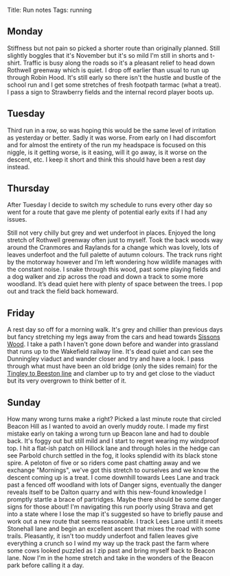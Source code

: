 Title: Run notes
Tags: running

## Monday

Stiffness but not pain so picked a shorter route than originally planned. Still slightly boggles that it's November but 
it's so mild I'm still in shorts and t-shirt. Traffic is busy along the roads so it's a pleasant relief to head down Rothwell 
greenway which is quiet. I drop off earlier than usual to run up through Robin Hood. It's still early so there isn't the
hustle and bustle of the school run and I get some stretches of fresh footpath tarmac (what a treat). I pass a sign to
Strawberry fields and the internal record player boots up.

## Tuesday

Third run in a row, so was hoping this would be the same level of irritation as yesterday or better. Sadly it was worse.
From early on I had discomfort and for almost the entirety of the run my headspace is focused on this niggle, is it getting 
worse, is it easing, will it go away, is it worse on the descent, etc. I keep it short and think this should have been
a rest day instead.

## Thursday

After Tuesday I decide to switch my schedule to runs every other day so went for a route that gave me plenty of potential
early exits if I had any issues.

Still not very chilly but grey and wet underfoot in places. Enjoyed the long stretch of Rothwell greenway often 
just to myself. Took the back woods way around the Cranmores and Raylands for a change which was lovely, lots of 
leaves underfoot and the full palette of autumn colours. The track runs right by the motorway however and I’m left 
wondering how wildlife manages with the constant noise. I snake through this wood, past some playing fields and a 
dog walker and zip across the road and down a track to some more woodland. It’s dead quiet here with plenty of space 
between the trees. I pop out and track the field back homeward.

## Friday

A rest day so off for a morning walk. It's grey and chillier than previous days but fancy stretching my legs away from 
the cars and head towards [Sissons Wood](https://www.woodlandtrust.org.uk/visiting-woods/woods/sissons-wood/). I take a
path I haven't gone down before and wander into grassland that runs up to the Wakefield railway line. It's dead quiet 
and can see the Dunningley viaduct and wander closer and try and have a look. I pass through what must have been an old 
bridge (only the sides remain) for the [Tingley to Beeston line](http://www.lostrailwayswestyorkshire.co.uk/Batley%20Beeston.htm)
and clamber up to try and get close to the viaduct but its very overgrown to think better of it.

## Sunday

How many wrong turns make a right? Picked a last minute route that circled Beacon Hill as I wanted to avoid an overly
muddy route. I made my first mistake early on taking a wrong turn up Beacon lane and had to double back. It's 
foggy out but still mild and I start to regret wearing my windproof top. I hit a flat-ish patch on Hillock lane and through 
holes in the hedge can see Parbold church settled in the fog, it looks splendid with its black stone spire. A peloton of five 
or so riders come past chatting away and we exchange "Mornings", we've got this stretch to ourselves and we know the 
descent coming up is a treat. I come downhill towards Lees Lane and track past a fenced off woodland with lots of 
Danger signs, eventually the danger reveals itself to be Dalton quarry and with this new-found knowledge I promptly 
startle a brace of partridges. Maybe there should be some danger signs for those about! I'm navigating this run poorly 
using Strava and get into a state where I lose the map it's suggested so have to briefly pause and work out a new route 
that seems reasonable. I track Lees Lane until it meets Stonehall lane and begin an excellent ascent that mixes the road
with some trails. Pleasantly, it isn't too muddy underfoot and fallen leaves give everything a crunch so I wind my way 
up the track past the farm where some cows looked puzzled as I zip past and bring myself back to Beacon lane. Now I'm 
in the home stretch and take in the wonders of the Beacon park before calling it a day.
